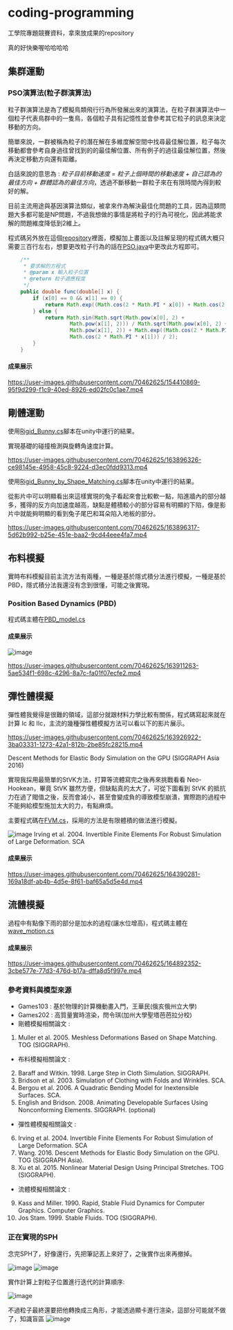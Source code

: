 # coding-programming

工學院專題競賽資料，拿來放成果的repository

真的好快樂喔哈哈哈哈

## 集群運動

### PSO演算法(粒子群演算法)

粒子群演算法是為了模擬鳥類飛行行為所發展出來的演算法，在粒子群演算法中一個粒子代表鳥群中的一隻鳥，各個粒子具有記憶性並會參考其它粒子的訊息來決定移動的方向。

簡單來說，一群被稱為粒子的潛在解在多維度解空間中找尋最佳解位置，粒子每次移動都會參考自身過往曾找到的的最佳解位置、所有例子的過往最佳解位置，然後再決定移動方向還有距離。

白話來說的意思為 : *粒子目前移動速度 = 粒子上個時間的移動速度 + 自己認為的最佳方向 + 群體認為的最佳方向*，透過不斷移動一群粒子來在有限時間內得到較好的解。

目前主流用途與基因演算法類似，被拿來作為解決最佳化問題的工具，因為這類問題大多都可能是NP問題，不過我想做的事情是將粒子的行為可視化，因此將能求解的問題維度降低到2維上。

程式碼另外放在這個[repository](https://github.com/afan0918/PSO)裡面，模擬加上畫面以及註解呈現的程式碼大概只需要三百行左右，想要更改粒子行為的話在[PSO.java](https://github.com/afan0918/PSO/blob/main/PSO.java)中更改此方程即可。

```java
    /**
     * 要求解的方程式
     * @param x 輸入粒子位置
     * @return 粒子適應程度
     */
    public double func(double[] x) {
        if (x[0] == 0 && x[1] == 0) {
            return Math.exp((Math.cos(2 * Math.PI * x[0]) + Math.cos(2 * Math.PI * x[1])) / 2);
        } else {
            return Math.sin(Math.sqrt(Math.pow(x[0], 2) +
                    Math.pow(x[1], 2))) / Math.sqrt(Math.pow(x[0], 2) +
                    Math.pow(x[1], 2)) + Math.exp((Math.cos(2 * Math.PI * x[0]) +
                    Math.cos(2 * Math.PI * x[1])) / 2);
        }
    }
```

#### 成果展示

https://user-images.githubusercontent.com/70462625/154410869-95f9d299-f1c9-40ed-8926-ed02fc0c1ae7.mp4

## 剛體運動

使用[Rigid_Bunny.cs](https://github.com/afan0918/coding-programming/blob/main/%E5%89%9B%E9%AB%94%E9%81%8B%E5%8B%95/Rigid_Bunny.cs)腳本在unity中運行的結果。

實現基礎的碰撞檢測與旋轉角速度計算。

https://user-images.githubusercontent.com/70462625/163896326-ce98145e-4958-45c8-9224-d3ec0fdd9313.mp4

使用[Rigid_Bunny_by_Shape_Matching.cs](https://github.com/afan0918/coding-programming/blob/main/%E5%89%9B%E9%AB%94%E9%81%8B%E5%8B%95/Rigid_Bunny_by_Shape_Matching.cs)腳本在unity中運行的結果。

從影片中可以明顯看出來這樣實現的兔子看起來會比較軟一點，陷進牆內的部分越多，獲得的反方向加速度越高，缺點是體積較小的部分容易有明顯的下陷，像是影片中就能夠明顯的看到兔子尾巴和耳朵陷入地板的部分。

https://user-images.githubusercontent.com/70462625/163896317-5d62b992-b25e-451e-baa2-9cd44eee4fa7.mp4

## 布料模擬

實時布料模擬目前主流方法有兩種，一種是基於隱式積分法進行模擬，一種是基於PBD，隱式積分法我還沒有念到很懂，可能之後實現。

### Position Based Dynamics (PBD)

程式碼主體在[PBD_model.cs](https://github.com/afan0918/coding-programming/blob/main/%E5%B8%83%E6%96%99%E6%A8%A1%E6%93%AC/PBD_model.cs)

#### 成果展示

![image](https://user-images.githubusercontent.com/70462625/163804059-4b5ee5f2-f709-4d9b-b7d7-7e0e8995e450.png)

https://user-images.githubusercontent.com/70462625/163911263-5ae534f1-698c-4296-8a7c-fa01f07ecfe2.mp4

## 彈性體模擬

彈性體我覺得是很難的領域，這部分就跟材料力學比較有關係，程式碼寫起來就在計算 Ic 和 IIc，主流的幾種彈性體模擬方法可以看以下的影片展示。

https://user-images.githubusercontent.com/70462625/163926922-3ba03331-1273-42a1-812b-2be85fc28215.mp4

Descent Methods for Elastic Body Simulation on the GPU (SIGGRAPH Asia 2016)

實現我採用最簡單的StVK方法，打算等流體寫完之後再來挑戰看看 Neo-Hookean，畢竟 StVK 雖然方便，但缺點真的太大了，可從下圖看到 StVK 的抵抗力在過了閥值之後，反而會減小，甚至會變成負的導致模型崩潰，實際跑的過程中不能夠給模型施加太大的力，有點麻煩。

主要程式碼在[FVM.cs](https://github.com/afan0918/coding-programming/blob/main/%E5%BD%88%E6%80%A7%E9%AB%94%E6%A8%A1%E6%93%AC/FVM.cs)，採用的方法是有限體積的做法進行模擬。

![image](https://user-images.githubusercontent.com/70462625/163927284-c2b2f0e3-3872-4dd2-87f6-91a3be23a287.png)
Irving et al. 2004. Invertible Finite Elements For Robust Simulation of Large Deformation. SCA

#### 成果展示

https://user-images.githubusercontent.com/70462625/164390281-169a18df-ab4b-4d5e-8f61-baf65a5d5e4d.mp4

## 流體模擬

過程中有點像下雨的部分是加水的過程(讓水位增高)，程式碼主體在[wave_motion.cs](https://github.com/afan0918/coding-programming/blob/main/%E6%B0%B4%E9%AB%94%E6%A8%A1%E6%93%AC/wave_motion.cs)

#### 成果展示

https://user-images.githubusercontent.com/70462625/164892352-3cbe577e-77d3-476d-b17a-dffa8d5f997e.mp4

### 參考資料與模型來源

* Games103 : 基於物理的計算機動畫入門，王華民(俄亥俄州立大學)
* Games202 : 高質量實時渲染，閆令琪(加州大學聖塔芭芭拉分校)
* 剛體模擬相關論文 :
1. Muller et al. 2005. Meshless Deformations Based on Shape Matching. TOG (SIGGRAPH).
* 布料模擬相關論文 :
2. Baraff and Witkin. 1998. Large Step in Cloth Simulation. SIGGRAPH.
3. Bridson et al. 2003. Simulation of Clothing with Folds and Wrinkles. SCA.
4. Bergou et al. 2006. A Quadratic Bending Model for Inextensible Surfaces. SCA.
5. English and Bridson. 2008. Animating Developable Surfaces Using Nonconforming Elements.
SIGGRAPH. (optional)
* 彈性體模擬相關論文 :
6. Irving et al. 2004. Invertible Finite Elements For Robust Simulation of Large Deformation.
SCA
7. Wang. 2016. Descent Methods for Elastic Body Simulation on the GPU. TOG (SIGGRAPH
Asia).
8. Xu et al. 2015. Nonlinear Material Design Using Principal Stretches. TOG (SIGGRAPH).
* 流體模擬相關論文 :
9. Kass and Miller. 1990. Rapid, Stable Fluid Dynamics for Computer Graphics. Computer
Graphics.
10. Jos Stam. 1999. Stable Fluids. TOG (SIGGRAPH).

### 正在實現的SPH

念完SPH了，好像還行，先把筆記丟上來好了，之後實作出來再撤掉。

![image](https://user-images.githubusercontent.com/70462625/165312529-7e571d12-2dfd-4b12-9e3c-f7be763c7fb3.png)
![image](https://user-images.githubusercontent.com/70462625/165312571-a993461e-3203-415d-a1c5-b1a4b5dbebc8.png)

實作計算上對粒子位置進行迭代的計算順序:

![image](https://user-images.githubusercontent.com/70462625/165312916-11e0a333-5f4d-4ec7-9d1d-dfc4f132a8fb.png)

不過粒子最終還要把他轉換成三角形，才能透過顯卡進行渲染，這部分可能就不做了，知識盲區
![image](https://user-images.githubusercontent.com/70462625/165313651-212dc501-33ea-4850-a0cd-236f45f2f5df.png)





